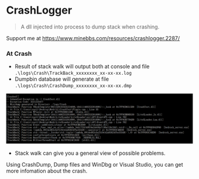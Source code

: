 # CrashLogger
> A dll injected into process to dump stack when crashing.

Support me at https://www.minebbs.com/resources/crashlogger.2287/


### At Crash
- Result of stack walk will output both at console and file  `.\logs\Crash\TrackBack_xxxxxxxx_xx-xx-xx.log`
- Dumpbin database will generate at file `.\logs\Crash\CrashDump_xxxxxxxx_xx-xx-xx.dmp`  

![image-20210716124312591](asserts/image-20210716124312591.png)
- Stack walk can give you a general view of possible problems.

Using CrashDump, Dump files and WinDbg or Visual Studio, you can get more infomation about the crash.